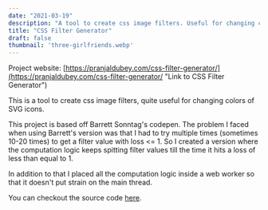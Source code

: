 ```yaml
---
date: "2021-03-19"
description: "A tool to create css image filters. Useful for changing colors of SVG icons."
title: "CSS Filter Generator"
draft: false
thumbnail: 'three-girlfriends.webp'
---
```


Project website: [https://pranjaldubey.com/css-filter-generator/](https://pranjaldubey.com/css-filter-generator/ "Link to CSS Filter Generator")

This is a tool to create css image filters, quite useful for changing colors of SVG icons.

This project is based off Barrett Sonntag's codepen. The problem I faced when using Barrett's version was that I had to try multiple times (sometimes 10-20 times) to get a filter value with loss <= 1. So I created a version where the computation logic keeps spitting filter values till the time it hits a loss of less than equal to 1.

In addition to that I placed all the computation logic inside a web worker so that it doesn't put strain on the main thread.

You can checkout the source code [here](https://github.com/pranjalworm/css-filter-generator/).

